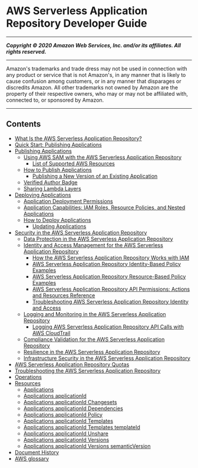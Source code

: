 # AWS Serverless Application Repository Developer Guide

-----
*****Copyright &copy; 2020 Amazon Web Services, Inc. and/or its affiliates. All rights reserved.*****

-----
Amazon's trademarks and trade dress may not be used in 
     connection with any product or service that is not Amazon's, 
     in any manner that is likely to cause confusion among customers, 
     or in any manner that disparages or discredits Amazon. All other 
     trademarks not owned by Amazon are the property of their respective
     owners, who may or may not be affiliated with, connected to, or 
     sponsored by Amazon.

-----
## Contents
+ [What Is the AWS Serverless Application Repository?](what-is-serverlessrepo.md)
+ [Quick Start: Publishing Applications](serverlessrepo-quick-start.md)
+ [Publishing Applications](serverlessrepo-publishing-applications.md)
   + [Using AWS SAM with the AWS Serverless Application Repository](using-aws-sam.md)
      + [List of Supported AWS Resources](list-supported-resources.md)
   + [How to Publish Applications](serverlessrepo-how-to-publish.md)
      + [Publishing a New Version of an Existing Application](serverlessrepo-how-to-publish-new-version.md)
   + [Verified Author Badge](serverlessrepo-verified-author.md)
   + [Sharing Lambda Layers](sharing-lambda-layers.md)
+ [Deploying Applications](serverlessrepo-consuming-applications.md)
   + [Application Deployment Permissions](application-deployment-permissions.md)
   + [Application Capabilities: IAM Roles, Resource Policies, and Nested Applications](acknowledging-application-capabilities.md)
   + [How to Deploy Applications](serverlessrepo-how-to-consume.md)
      + [Updating Applications](serverlessrepo-how-to-consume-new-version.md)
+ [Security in the AWS Serverless Application Repository](security.md)
   + [Data Protection in the AWS Serverless Application Repository](data-protection.md)
   + [Identity and Access Management for the AWS Serverless Application Repository](security-iam.md)
      + [How the AWS Serverless Application Repository Works with IAM](security_iam_service-with-iam.md)
      + [AWS Serverless Application Repository Identity-Based Policy Examples](security_iam_id-based-policy-examples.md)
      + [AWS Serverless Application Repository Resource-Based Policy Examples](security_iam_resource-based-policy-examples.md)
      + [AWS Serverless Application Repository API Permissions: Actions and Resources Reference](serverlessrepo-api-permissions-ref.md)
      + [Troubleshooting AWS Serverless Application Repository Identity and Access](security_iam_troubleshoot.md)
   + [Logging and Monitoring in the AWS Serverless Application Repository](security-logging-monitoring.md)
      + [Logging AWS Serverless Application Repository API Calls with AWS CloudTrail](logging-using-cloudtrail.md)
   + [Compliance Validation for the AWS Serverless Application Repository](SAR-compliance.md)
   + [Resilience in the AWS Serverless Application Repository](disaster-recovery-resiliency.md)
   + [Infrastructure Security in the AWS Serverless Application Repository](infrastructure-security.md)
+ [AWS Serverless Application Repository Quotas](quotas.md)
+ [Troubleshooting the AWS Serverless Application Repository](troubleshooting.md)
+ [Operations](operations.md)
+ [Resources](resources.md)
   + [Applications](applications.md)
   + [Applications applicationId](applications-applicationid.md)
   + [Applications applicationId Changesets](applications-applicationid-changesets.md)
   + [Applications applicationId Dependencies](applications-applicationid-dependencies.md)
   + [Applications applicationId Policy](applications-applicationid-policy.md)
   + [Applications applicationId Templates](applications-applicationid-templates.md)
   + [Applications applicationId Templates templateId](applications-applicationid-templates-templateid.md)
   + [Applications applicationId Unshare](applications-applicationid-unshare.md)
   + [Applications applicationId Versions](applications-applicationid-versions.md)
   + [Applications applicationId Versions semanticVersion](applications-applicationid-versions-semanticversion.md)
+ [Document History](doc-history.md)
+ [AWS glossary](glossary.md)